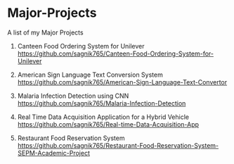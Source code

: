 # Major-Projects
A list of my Major Projects

1. Canteen Food Ordering System for Unilever    https://github.com/sagnik765/Canteen-Food-Ordering-System-for-Unilever

2. American Sign Language Text Conversion System    https://github.com/sagnik765/American-Sign-Language-Text-Convertor

3. Malaria Infection Detection using CNN    https://github.com/sagnik765/Malaria-Infection-Detection

4. Real Time Data Acquisition Application for a Hybrid Vehicle    https://github.com/sagnik765/Real-time-Data-Acquisition-App

5. Restaurant Food Reservation System    https://github.com/sagnik765/Restaurant-Food-Reservation-System-SEPM-Academic-Project


